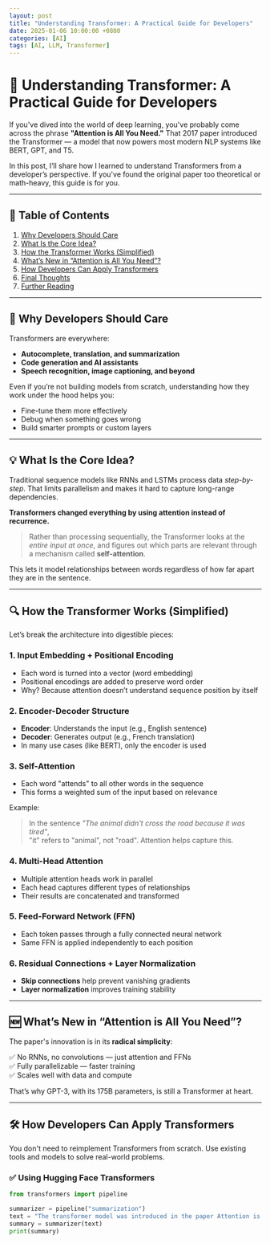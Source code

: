 ```yaml
---
layout: post
title: "Understanding Transformer: A Practical Guide for Developers"
date: 2025-01-06 10:00:00 +0800
categories: [AI]
tags: [AI, LLM, Transformer]
---
```


# 🧠 Understanding Transformer: A Practical Guide for Developers

If you've dived into the world of deep learning, you've probably come across the phrase **"Attention is All You Need."** That 2017 paper introduced the Transformer — a model that now powers most modern NLP systems like BERT, GPT, and T5.

In this post, I’ll share how I learned to understand Transformers from a developer’s perspective. If you've found the original paper too theoretical or math-heavy, this guide is for you.

---

## 📑 Table of Contents

1. [Why Developers Should Care](#-why-developers-should-care)
2. [What Is the Core Idea?](#-what-is-the-core-idea)
3. [How the Transformer Works (Simplified)](#-how-the-transformer-works-simplified)
4. [What’s New in “Attention is All You Need”?](#-whats-new-in-attention-is-all-you-need)
5. [How Developers Can Apply Transformers](#-how-developers-can-apply-transformers)
6. [Final Thoughts](#-final-thoughts)
7. [Further Reading](#-further-reading)

---

## 🚀 Why Developers Should Care

Transformers are everywhere:

- **Autocomplete, translation, and summarization**
- **Code generation and AI assistants**
- **Speech recognition, image captioning, and beyond**

Even if you’re not building models from scratch, understanding how they work under the hood helps you:

- Fine-tune them more effectively
- Debug when something goes wrong
- Build smarter prompts or custom layers

---

## 💡 What Is the Core Idea?

Traditional sequence models like RNNs and LSTMs process data *step-by-step*. That limits parallelism and makes it hard to capture long-range dependencies.

**Transformers changed everything by using attention instead of recurrence.**

> Rather than processing sequentially, the Transformer looks at the *entire input at once*, and figures out which parts are relevant through a mechanism called **self-attention**.

This lets it model relationships between words regardless of how far apart they are in the sentence.

---

## 🔍 How the Transformer Works (Simplified)

Let’s break the architecture into digestible pieces:

### 1. Input Embedding + Positional Encoding

- Each word is turned into a vector (word embedding)
- Positional encodings are added to preserve word order
- Why? Because attention doesn’t understand sequence position by itself

### 2. Encoder-Decoder Structure

- **Encoder**: Understands the input (e.g., English sentence)
- **Decoder**: Generates output (e.g., French translation)
- In many use cases (like BERT), only the encoder is used

### 3. Self-Attention

- Each word "attends" to all other words in the sequence
- This forms a weighted sum of the input based on relevance

Example:

> In the sentence _"The animal didn't cross the road because it was tired"_,  
> "it" refers to "animal", not "road". Attention helps capture this.

### 4. Multi-Head Attention

- Multiple attention heads work in parallel
- Each head captures different types of relationships
- Their results are concatenated and transformed

### 5. Feed-Forward Network (FFN)

- Each token passes through a fully connected neural network
- Same FFN is applied independently to each position

### 6. Residual Connections + Layer Normalization

- **Skip connections** help prevent vanishing gradients
- **Layer normalization** improves training stability

---

## 🆕 What’s New in “Attention is All You Need”?

The paper's innovation is in its **radical simplicity**:

✅ No RNNs, no convolutions — just attention and FFNs  
✅ Fully parallelizable — faster training  
✅ Scales well with data and compute  

That’s why GPT-3, with its 175B parameters, is still a Transformer at heart.

---

## 🛠 How Developers Can Apply Transformers

You don't need to reimplement Transformers from scratch. Use existing tools and models to solve real-world problems.

### ✅ Using Hugging Face Transformers

```python
from transformers import pipeline

summarizer = pipeline("summarization")
text = "The transformer model was introduced in the paper Attention is All You Need..."
summary = summarizer(text)
print(summary)

